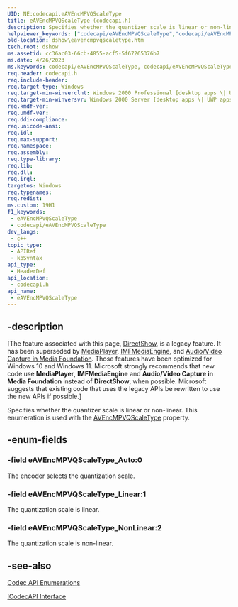 ```yaml
---
UID: NE:codecapi.eAVEncMPVQScaleType
title: eAVEncMPVQScaleType (codecapi.h)
description: Specifies whether the quantizer scale is linear or non-linear. This enumeration is used with the AVEncMPVQScaleType property.
helpviewer_keywords: ["codecapi/eAVEncMPVQScaleType","codecapi/eAVEncMPVQScaleType_Auto","codecapi/eAVEncMPVQScaleType_Linear","codecapi/eAVEncMPVScanPattern_AlternateScan","dshow.eavencmpvqscaletype","eAVEncMPVQScaleType","eAVEncMPVQScaleType enumeration [DirectShow]","eAVEncMPVQScaleTypeEnumeration","eAVEncMPVQScaleType_Auto","eAVEncMPVQScaleType_Linear","eAVEncMPVScanPattern_AlternateScan"]
old-location: dshow\eavencmpvqscaletype.htm
tech.root: dshow
ms.assetid: cc36ac03-66cb-4855-acf5-5f67265376b7
ms.date: 4/26/2023
ms.keywords: codecapi/eAVEncMPVQScaleType, codecapi/eAVEncMPVQScaleType_Auto, codecapi/eAVEncMPVQScaleType_Linear, codecapi/eAVEncMPVScanPattern_AlternateScan, dshow.eavencmpvqscaletype, eAVEncMPVQScaleType, eAVEncMPVQScaleType enumeration [DirectShow], eAVEncMPVQScaleTypeEnumeration, eAVEncMPVQScaleType_Auto, eAVEncMPVQScaleType_Linear, eAVEncMPVScanPattern_AlternateScan
req.header: codecapi.h
req.include-header: 
req.target-type: Windows
req.target-min-winverclnt: Windows 2000 Professional [desktop apps \| UWP apps]
req.target-min-winversvr: Windows 2000 Server [desktop apps \| UWP apps]
req.kmdf-ver: 
req.umdf-ver: 
req.ddi-compliance: 
req.unicode-ansi: 
req.idl: 
req.max-support: 
req.namespace: 
req.assembly: 
req.type-library: 
req.lib: 
req.dll: 
req.irql: 
targetos: Windows
req.typenames: 
req.redist: 
ms.custom: 19H1
f1_keywords:
 - eAVEncMPVQScaleType
 - codecapi/eAVEncMPVQScaleType
dev_langs:
 - c++
topic_type:
 - APIRef
 - kbSyntax
api_type:
 - HeaderDef
api_location:
 - codecapi.h
api_name:
 - eAVEncMPVQScaleType
---
```


## -description

\[The feature associated with this page, [DirectShow](/windows/win32/directshow/directshow), is a legacy feature. It has been superseded by [MediaPlayer](/uwp/api/Windows.Media.Playback.MediaPlayer), [IMFMediaEngine](/windows/win32/api/mfmediaengine/nn-mfmediaengine-imfmediaengine), and [Audio/Video Capture in Media Foundation](windows/win32/medfound/audio-video-capture-in-media-foundation). Those features have been optimized for Windows 10 and Windows 11. Microsoft strongly recommends that new code use **MediaPlayer**, **IMFMediaEngine** and **Audio/Video Capture in Media Foundation** instead of **DirectShow**, when possible. Microsoft suggests that existing code that uses the legacy APIs be rewritten to use the new APIs if possible.\]

Specifies whether the quantizer scale is linear or non-linear. This enumeration is used with the <a href="/windows/desktop/DirectShow/avencmpvqscaletype-property">AVEncMPVQScaleType</a> property.

## -enum-fields

### -field eAVEncMPVQScaleType_Auto:0

The encoder selects the quantization scale.

### -field eAVEncMPVQScaleType_Linear:1

The quantization scale is linear.

### -field eAVEncMPVQScaleType_NonLinear:2

The quantization scale is non-linear.

## -see-also

<a href="/windows/desktop/DirectShow/codec-api-enumerations">Codec API Enumerations</a>

<a href="/windows/desktop/api/strmif/nn-strmif-icodecapi">ICodecAPI Interface</a>
